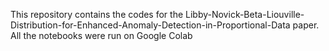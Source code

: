 This repository contains the codes for the Libby-Novick-Beta-Liouville-Distribution-for-Enhanced-Anomaly-Detection-in-Proportional-Data paper. All the notebooks were run on Google Colab
